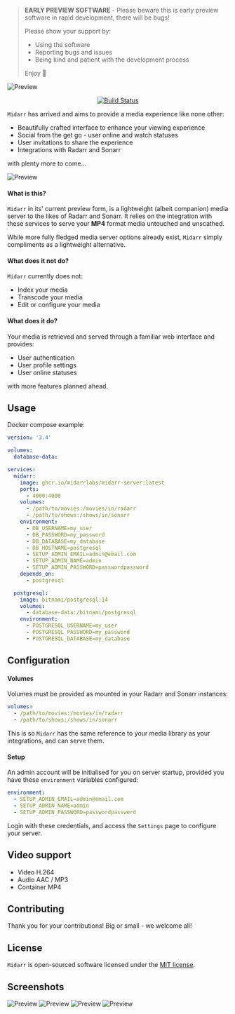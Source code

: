 > **EARLY PREVIEW SOFTWARE** -
> Please beware this is early preview software in rapid development, there will be bugs!
>
> Please show your support by:
> * Using the software
> * Reporting bugs and issues
> * Being kind and patient with the development process
>
> Enjoy 🎉

![Preview](docs/Midarr-light.png)

<div align="center">
    <a href="https://github.com/midarrlabs/midarr-server/actions/workflows/master.yml"><img src="https://github.com/midarrlabs/midarr-server/actions/workflows/master.yml/badge.svg" alt="Build Status"></a>
</div>

`Midarr` has arrived and aims to provide a media experience like none other:

* Beautifully crafted interface to enhance your viewing experience
* Social from the get go - user online and watch statuses
* User invitations to share the experience
* Integrations with Radarr and Sonarr

with plenty more to come...

![Preview](docs/home.png)

#### What is this?

`Midarr` in its' current preview form, is a lightweight (albeit companion) media server to the likes of Radarr and Sonarr. It relies on the integration with these services to serve your **MP4** format media untouched and unscathed.

While more fully fledged media server options already exist, `Midarr` simply compliments as a lightweight alternative.

#### What does it not do?

`Midarr` currently does not:
* Index your media
* Transcode your media
* Edit or configure your media

#### What does it do?

Your media is retrieved and served through a familiar web interface and provides:
* User authentication
* User profile settings
* User online statuses

with more features planned ahead.

## Usage

Docker compose example:

```yaml
version: '3.4'

volumes:
  database-data:

services:
  midarr:
    image: ghcr.io/midarrlabs/midarr-server:latest
    ports:
      - 4000:4000
    volumes:
      - /path/to/movies:/movies/in/radarr
      - /path/to/shows:/shows/in/sonarr
    environment:
      - DB_USERNAME=my_user
      - DB_PASSWORD=my_password
      - DB_DATABASE=my_database
      - DB_HOSTNAME=postgresql
      - SETUP_ADMIN_EMAIL=admin@email.com
      - SETUP_ADMIN_NAME=admin
      - SETUP_ADMIN_PASSWORD=passwordpassword
    depends_on:
      - postgresql

  postgresql:
    image: bitnami/postgresql:14
    volumes:
      - database-data:/bitnami/postgresql
    environment:
      - POSTGRESQL_USERNAME=my_user
      - POSTGRESQL_PASSWORD=my_password
      - POSTGRESQL_DATABASE=my_database
```

## Configuration

#### Volumes

Volumes must be provided as mounted in your Radarr and Sonarr instances:
```yaml
volumes:
  - /path/to/movies:/movies/in/radarr
  - /path/to/shows:/shows/in/sonarr
```
This is so `Midarr` has the same reference to your media library as your integrations, and can serve them.

#### Setup

An admin account will be initialised for you on server startup, provided you have these `environment` variables configured:
```yaml
environment:
  - SETUP_ADMIN_EMAIL=admin@email.com
  - SETUP_ADMIN_NAME=admin
  - SETUP_ADMIN_PASSWORD=passwordpassword
```
Login with these credentials, and access the `Settings` page to configure your server.

## Video support

* Video H.264
* Audio AAC / MP3
* Container MP4

## Contributing

Thank you for your contributions! Big or small - we welcome all!

## License

`Midarr` is open-sourced software licensed under the [MIT license](LICENSE).

## Screenshots

![Preview](docs/online.png)
![Preview](docs/series.png)
![Preview](docs/movie.png)
![Preview](docs/player.png)